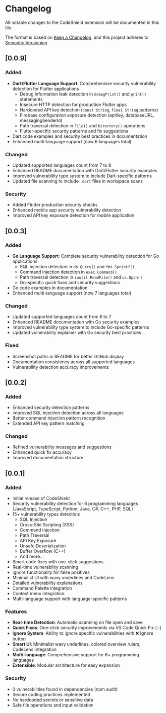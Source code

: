 # Changelog

All notable changes to the CodeShield extension will be documented in this file.

The format is based on [Keep a Changelog](https://keepachangelog.com/en/1.0.0/),
and this project adheres to [Semantic Versioning](https://semver.org/spec/v2.0.0.html).

## [0.0.9] 

### Added
- **Dart/Flutter Language Support**: Comprehensive security vulnerability detection for Flutter applications
  - Debug information leak detection in `debugPrint()` and `print()` statements
  - Insecure HTTP detection for production Flutter apps
  - Hardcoded API key detection (`const String`, `final String` patterns)
  - Firebase configuration exposure detection (apiKey, databaseURL, messagingSenderId)
  - Path traversal detection in `File()` and `Directory()` operations
  - Flutter-specific security patterns and fix suggestions
- Dart code examples and security best practices in documentation
- Enhanced multi-language support (now 8 languages total)

### Changed
- Updated supported languages count from 7 to 8
- Enhanced README documentation with Dart/Flutter security examples
- Improved vulnerability type system to include Dart-specific patterns
- Updated file scanning to include `.dart` files in workspace scans

### Security
- Added Flutter production security checks
- Enhanced mobile app security vulnerability detection
- Improved API key exposure detection for mobile application

## [0.0.3] 

### Added
- **Go Language Support**: Complete security vulnerability detection for Go applications
  - SQL injection detection in `db.Query()` and `fmt.Sprintf()`
  - Command injection detection in `exec.Command()`
  - Path traversal detection in `ioutil.ReadFile()` and `os.Open()`
  - Go-specific quick fixes and security suggestions
- Go code examples in documentation
- Enhanced multi-language support (now 7 languages total)

### Changed
- Updated supported languages count from 6 to 7
- Enhanced README documentation with Go security examples
- Improved vulnerability type system to include Go-specific patterns
- Updated vulnerability explainer with Go security best practices

### Fixed
- Screenshot paths in README for better GitHub display
- Documentation consistency across all supported languages
- Vulnerability detection accuracy improvements

## [0.0.2] 

### Added
- Enhanced security detection patterns
- Improved SQL injection detection across all languages
- Better command injection pattern recognition
- Extended API key pattern matching

### Changed
- Refined vulnerability messages and suggestions
- Enhanced quick fix accuracy
- Improved documentation structure

## [0.0.1] 

### Added
- Initial release of CodeShield
- Security vulnerability detection for 6 programming languages (JavaScript, TypeScript, Python, Java, C#, C++, PHP, SQL)
- 15+ vulnerability types detection:
  - SQL Injection
  - Cross-Site Scripting (XSS)
  - Command Injection
  - Path Traversal
  - API Key Exposure
  - Unsafe Deserialization
  - Buffer Overflow (C++)
  - And more...
- Smart code fixes with one-click suggestions
- Real-time vulnerability scanning
- Ignore functionality for false positives
- Minimalist UI with wavy underlines and CodeLens
- Detailed vulnerability explanations
- Command Palette integration
- Context menu integration
- Multi-language support with language-specific patterns

### Features
- **Real-time Detection**: Automatic scanning on file open and save
- **Quick Fixes**: One-click security improvements via VS Code Quick Fix (💡)
- **Ignore System**: Ability to ignore specific vulnerabilities with ❌ Ignore button  
- **Smart UI**: Minimalist wavy underlines, colored overview rulers, CodeLens integration
- **Multi-language**: Comprehensive support for 6+ programming languages
- **Extensible**: Modular architecture for easy expansion

### Security
- 0 vulnerabilities found in dependencies (npm audit)
- Secure coding practices implemented
- No hardcoded secrets or sensitive data
- Safe file operations and input validation